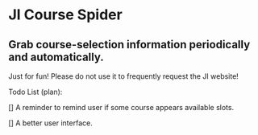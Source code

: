 # JI Course Spider

## Grab course-selection information periodically and automatically.

Just for fun! Please do not use it to frequently request the JI website!

Todo List (plan):

[]  A reminder to remind user if some course appears available slots.

[]  A better user interface.
